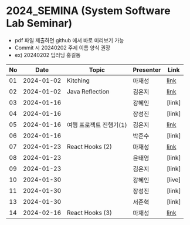 # 2024_SEMINA (System Software Lab Seminar)
- pdf 파일 제출하면 github 에서 바로 미리보기 가능
- Commit 시 20240202 주제 이름 양식 권장
- ex) 20240202 딥러닝 홍길동

| No |Date|               Topic               |  Presenter  |    Link   |
|----|----------------|------------------------------------|-------------|-----------|
| 01 |2024-01-02|Kitching|마재성|[link](https://github.com/KITSSL/2024_SEMINA/blob/main/1%EC%9B%94/Kitching.pptx)|
| 02 |2024-01-02|Java Reflection|김온지|[link](./1월/Java%20Reflection.pdf)|
| 03 |2024-01-16| |강혜인|[link]|
| 04 |2024-01-16| |장성진|[link]|
| 05 |2024-01-16|여행 프로젝트 진행기(1)|김온지|[link](./1월/travel%20project%201.pdf)|
| 06 |2024-01-16| |박준수|[link]|
| 07 |2024-01-23|React Hooks (2)|마재성|[link](https://github.com/KITSSL/2024_SEMINA/commit/e9c0df36c5c017e1bf30e86136401e22001ca870)|
| 08 |2024-01-23| |윤태영|[link]|
| 09 |2024-01-23| |김온지|[link]|
| 10 |2024-01-30| |강혜인|[live]|
| 11 |2024-01-30| |장성진|[link]|
| 13 |2024-01-30| |서준혁|[link]|
| 14 |2024-02-16|React Hooks (3)|마재성|[link](https://github.com/KITSSL/2024_SEMINA/blob/main/2%EC%9B%94/React%20Hooks(3).pptx)|
